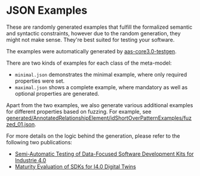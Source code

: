 # JSON Examples

These are randomly generated examples that fulfill the formalized semantic and syntactic constraints, 
however due to the random generation, they might not make sense.
They're best suited for testing your software.

The examples were automatically generated by [aas-core3.0-testgen].

There are two kinds of examples for each class of the meta-model:

* `minimal.json` demonstrates the minimal example, where only required properties were set.
* `maximal.json` shows a complete example, where mandatory as well as optional properties are generated.

Apart from the two examples, we also generate various additional examples for different properties based on fuzzing.
For example, see [generated/AnnotatedRelationshipElement/idShortOverPatternExamples/fuzzed\_01.json].

For more details on the logic behind the generation, please refer to the following two publications:
- [Semi-Automatic Testing of Data-Focused Software Development Kits for Industrie 4.0]
- [Maturity Evaluation of SDKs for I4.0 Digital Twins]

[aas-core3.0-testgen]: https://github.com/aas-core-works/aas-core3.0-testgen
[generated/AnnotatedRelationshipElement/idShortOverPatternExamples/fuzzed\_01.json]: generated/AnnotatedRelationshipElement/idShortOverPatternExamples/fuzzed_01.json 
[Semi-Automatic Testing of Data-Focused Software Development Kits for Industrie 4.0]: https://www.researchgate.net/publication/366347536_Semi-Automatic_Testing_of_Data-Focused_Software_Development_Kits_for_Industrie_40
[Maturity Evaluation of SDKs for I4.0 Digital Twins]: https://www.researchgate.net/publication/374055610_Maturity_Evaluation_of_SDKs_for_I40_Digital_Twins

